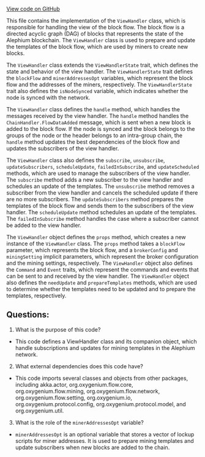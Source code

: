 [View code on GitHub](https://github.com/oxygenium/oxygenium/flow/src/main/scala/org/oxygenium/flow/handler/ViewHandler.scala)

This file contains the implementation of the `ViewHandler` class, which is responsible for handling the view of the block flow. The block flow is a directed acyclic graph (DAG) of blocks that represents the state of the Alephium blockchain. The `ViewHandler` class is used to prepare and update the templates of the block flow, which are used by miners to create new blocks.

The `ViewHandler` class extends the `ViewHandlerState` trait, which defines the state and behavior of the view handler. The `ViewHandlerState` trait defines the `blockFlow` and `minerAddressesOpt` variables, which represent the block flow and the addresses of the miners, respectively. The `ViewHandlerState` trait also defines the `isNodeSynced` variable, which indicates whether the node is synced with the network.

The `ViewHandler` class defines the `handle` method, which handles the messages received by the view handler. The `handle` method handles the `ChainHandler.FlowDataAdded` message, which is sent when a new block is added to the block flow. If the node is synced and the block belongs to the groups of the node or the header belongs to an intra-group chain, the `handle` method updates the best dependencies of the block flow and updates the subscribers of the view handler.

The `ViewHandler` class also defines the `subscribe`, `unsubscribe`, `updateSubscribers`, `scheduleUpdate`, `failedInSubscribe`, and `updateScheduled` methods, which are used to manage the subscribers of the view handler. The `subscribe` method adds a new subscriber to the view handler and schedules an update of the templates. The `unsubscribe` method removes a subscriber from the view handler and cancels the scheduled update if there are no more subscribers. The `updateSubscribers` method prepares the templates of the block flow and sends them to the subscribers of the view handler. The `scheduleUpdate` method schedules an update of the templates. The `failedInSubscribe` method handles the case where a subscriber cannot be added to the view handler.

The `ViewHandler` object defines the `props` method, which creates a new instance of the `ViewHandler` class. The `props` method takes a `blockFlow` parameter, which represents the block flow, and a `brokerConfig` and `miningSetting` implicit parameters, which represent the broker configuration and the mining settings, respectively. The `ViewHandler` object also defines the `Command` and `Event` traits, which represent the commands and events that can be sent to and received by the view handler. The `ViewHandler` object also defines the `needUpdate` and `prepareTemplates` methods, which are used to determine whether the templates need to be updated and to prepare the templates, respectively.
## Questions: 
 1. What is the purpose of this code?
- This code defines a ViewHandler class and its companion object, which handle subscriptions and updates for mining templates in the Alephium network.

2. What external dependencies does this code have?
- This code imports several classes and objects from other packages, including akka.actor, org.oxygenium.flow.core, org.oxygenium.flow.mining, org.oxygenium.flow.network, org.oxygenium.flow.setting, org.oxygenium.io, org.oxygenium.protocol.config, org.oxygenium.protocol.model, and org.oxygenium.util.

3. What is the role of the `minerAddressesOpt` variable?
- `minerAddressesOpt` is an optional variable that stores a vector of lockup scripts for miner addresses. It is used to prepare mining templates and update subscribers when new blocks are added to the chain.